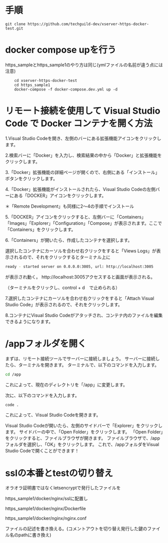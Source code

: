 # 手順

```shell
git clone https://github.com/techguild-dev/xserver-https-docker-test.git
```

# docker compose upを行う
https_sampleとhttps_sample1のやり方は同じ(ymlファイルの名前が違う点には注意)
    
```shell
    cd xserver-https-docker-test
    cd https_sample1
    docker-compose -f docker-compose.dev.yml up -d
```
# リモート接続を使用して Visual Studio Code で Docker コンテナを開く方法

1.Visual Studio Codeを開き、左側のバーにある拡張機能アイコンをクリックします。


2.検索バーに「Docker」を入力し、検索結果の中から「Docker」と拡張機能をクリックします。


3.「Docker」拡張機能の詳細ページが開くので、右側にある「インストール」ボタンをクリックします。


4.「Docker」拡張機能がインストールされたら、Visual Studio Codeの左側バーにある「DOCKER」アイコンをクリックします。


＊「Remote Development」も同様に2〜4の手順でインストール


5.「DOCKER」アイコンをクリックすると、左側バーに「Containers」「Images」「Explorer」「Configuration」「Compose」が表示されます。ここで「Containers」をクリックします。


6.「Containers」が開いたら、作成したコンテナを選択します。

選択したコンテナにカーソルを合わせ右クリックをすると「Views Logs」が表示されるので、それをクリックするとターミナル上に
```bash
ready - started server on 0.0.0.0:3005, url: http://localhost:3005
```
が表示され動く。
http://localhost:3005アクセスすると画面が表示される。

（ターミナルをクリックし、control + d　で止められる）

7.選択したコンテナにカーソルを合わせ右クリックをすると「Attach Visual Studio Code」が表示されるので、それをクリックします。

8.コンテナにVisual Studio Codeがアタッチされ、コンテナ内のファイルを編集できるようになります。


# /appフォルダを開く

まずは、リモート接続ツールでサーバーに接続しましょう。
サーバーに接続したら、ターミナルを開きます。
ターミナルで、以下のコマンドを入力します。
```bash
cd /app
```
これによって、現在のディレクトリを「/app」に変更します。


次に、以下のコマンドを入力します。
```bash
code .
```
これによって、Visual Studio Codeを開きます。


Visual Studio Codeが開いたら、左側のサイドバーで「Explorer」をクリックします。
サイドバーの中で、「Open Folder」をクリックします。
「Open Folder」をクリックすると、ファイルブラウザが開きます。
ファイルブラウザで、/appフォルダを選択し、「OK」をクリックします。
これで、/appフォルダをVisual Studio Codeで開くことができます！

# sslの本番とtestの切り替え
オラオラ証明書ではなくletsencryptで発行したファイルを


https_sample1/docker/nginx/sslに配置し


https_sample1/docker/nginx/Dockerfile


https_sample1/docker/nginx/nginx.conf


ファイルの記述を書き換える。(コメントアウトを切り替え発行した鍵のファイル名のpathに書き換え)

